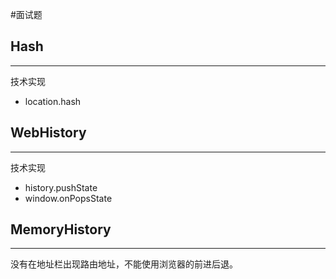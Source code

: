 #面试题 

## Hash
---
技术实现
 - location.hash

## WebHistory
---
技术实现
- history.pushState
- window.onPopsState

## MemoryHistory
---
没有在地址栏出现路由地址，不能使用浏览器的前进后退。